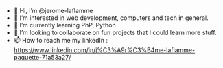 - 👋 Hi, I’m @jerome-laflamme
- 👀 I’m interested in web development, computers and tech in general.
- 🌱 I’m currently learning PhP, Python
- 💞️ I’m looking to collaborate on fun projects that I could learn more stuff.
- 📫 How to reach me my linkedIn : https://www.linkedin.com/in/j%C3%A9r%C3%B4me-laflamme-paquette-71a53a27/

<!---
jerome-laflamme/jerome-laflamme is a ✨ special ✨ repository because its `README.md` (this file) appears on your GitHub profile.
You can click the Preview link to take a look at your changes.
--->
